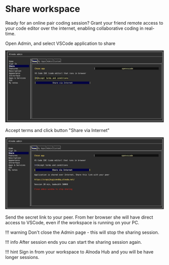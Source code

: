 <p align="center">
  <img src="../img/both-programming.svg" alt="" width="350">
</p>

# Share workspace

Ready for an online pair coding session? Grant your friend remote access to your code editor over the internet, 
enabling collaborative coding in real-time. 

Open Admin, and select VSCode application to share 

![share 1](img/share1.jpg)

Accept terms and click button "Share via Internet"

![share 2](img/share2.jpg)

Send the secret link to your peer. From her browser she will have direct access to VSCode, even if the workspace is running on your PC.

!!! warning 
    Don't close the Admin page - this will stop the sharing session.

!!! info 
    After session ends you can start the sharing session again. 

!!! hint
    Sign in from your workspace to Alnoda Hub and you will be have longer sessions.
